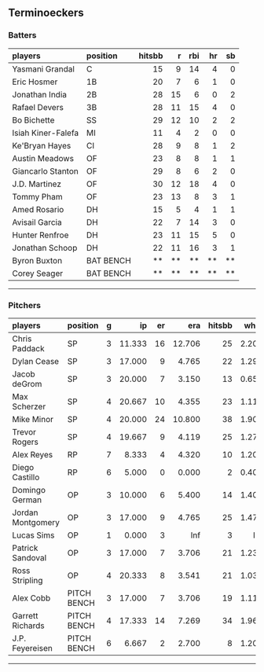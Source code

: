 ## Terminoeckers

### Batters

 
|players            |position  | hitsbb|  r| rbi| hr| sb| 
|:------------------|:---------|------:|--:|---:|--:|--:| 
|Yasmani Grandal    |C         |     15|  9|  14|  4|  0| 
|Eric Hosmer        |1B        |     20|  7|   6|  1|  0| 
|Jonathan India     |2B        |     28| 15|   6|  0|  2| 
|Rafael Devers      |3B        |     28| 11|  15|  4|  0| 
|Bo Bichette        |SS        |     29| 12|  10|  2|  2| 
|Isiah Kiner-Falefa |MI        |     11|  4|   2|  0|  0| 
|Ke'Bryan Hayes     |CI        |     28|  9|   8|  1|  2| 
|Austin Meadows     |OF        |     23|  8|   8|  1|  1| 
|Giancarlo Stanton  |OF        |     29|  8|   6|  2|  0| 
|J.D. Martinez      |OF        |     30| 12|  18|  4|  0| 
|Tommy Pham         |OF        |     23| 13|   8|  3|  1| 
|Amed Rosario       |DH        |     15|  5|   4|  1|  1| 
|Avisail Garcia     |DH        |     22|  7|  14|  3|  0| 
|Hunter Renfroe     |DH        |     23| 11|  15|  5|  0| 
|Jonathan Schoop    |DH        |     22| 11|  16|  3|  1| 
|Byron Buxton       |BAT BENCH |     **| **|  **| **| **| 
|Corey Seager       |BAT BENCH |     **| **|  **| **| **| 


* * *

### Pitchers

 
|players           |position    |  g|     ip| er|    era| hitsbb|  whip| so|  w| sv| 
|:-----------------|:-----------|--:|------:|--:|------:|------:|-----:|--:|--:|--:| 
|Chris Paddack     |SP          |  3| 11.333| 16| 12.706|     25| 2.206|  9|  0|  0| 
|Dylan Cease       |SP          |  3| 17.000|  9|  4.765|     22| 1.294| 22|  2|  0| 
|Jacob deGrom      |SP          |  3| 20.000|  7|  3.150|     13| 0.650| 29|  0|  0| 
|Max Scherzer      |SP          |  4| 20.667| 10|  4.355|     23| 1.113| 30|  2|  0| 
|Mike Minor        |SP          |  4| 20.000| 24| 10.800|     38| 1.900| 11|  0|  0| 
|Trevor Rogers     |SP          |  4| 19.667|  9|  4.119|     25| 1.271| 27|  0|  0| 
|Alex Reyes        |RP          |  7|  8.333|  4|  4.320|     10| 1.200|  8|  1|  3| 
|Diego Castillo    |RP          |  6|  5.000|  0|  0.000|      2| 0.400|  5|  0|  2| 
|Domingo German    |OP          |  3| 10.000|  6|  5.400|     14| 1.400| 10|  0|  0| 
|Jordan Montgomery |OP          |  3| 17.000|  9|  4.765|     25| 1.471| 20|  0|  0| 
|Lucas Sims        |OP          |  1|  0.000|  3|    Inf|      3|   Inf|  0|  0|  0| 
|Patrick Sandoval  |OP          |  3| 17.000|  7|  3.706|     21| 1.235| 19|  0|  0| 
|Ross Stripling    |OP          |  4| 20.333|  8|  3.541|     21| 1.033| 20|  1|  0| 
|Alex Cobb         |PITCH BENCH |  3| 17.000|  7|  3.706|     19| 1.118| 14|  1|  0| 
|Garrett Richards  |PITCH BENCH |  4| 17.333| 14|  7.269|     34| 1.962|  9|  1|  0| 
|J.P. Feyereisen   |PITCH BENCH |  6|  6.667|  2|  2.700|      8| 1.200|  5|  1|  0| 


* * *


